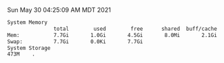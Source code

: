 Sun May 30 04:25:09 AM MDT 2021
```bash
System Memory
               total        used        free      shared  buff/cache   available
Mem:           7.7Gi       1.0Gi       4.5Gi       8.0Mi       2.1Gi       6.3Gi
Swap:          7.7Gi       0.0Ki       7.7Gi
System Storage
473M	.
```

